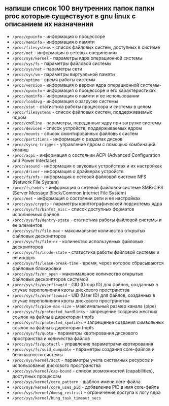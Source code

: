 ## напиши список 100 внутренних папок папки proc которые существуют в gnu linux с описанием их назначения

-   `/proc/cpuinfo` - информация о процессоре
-   `/proc/meminfo` - информация о памяти
-   `/proc/filesystems` - список файловых систем, доступных в системе
-   `/proc/net` - информация о сетевых соединениях
-   `/proc/sys/kernel` - параметры ядра операционной системы
-   `/proc/sys/fs` - параметры файловой системы
-   `/proc/sys/net` - параметры сети
-   `/proc/sys/vm` - параметры виртуальной памяти
-   `/proc/uptime` - время работы системы
-   `/proc/version` - информация о версии ядра операционной системы- `/proc/cpuinfo` - информация о процессоре и его характеристиках
- `/proc/meminfo` - информация о памяти и ее использовании
- `/proc/loadavg` - информация о загрузке системы
- `/proc/stat` - статистика работы процессора и системы в целом
- `/proc/filesystems` - список файловых систем, поддерживаемых ядром
- `/proc/cmdline` - параметры, переданные ядру при загрузке системы
- `/proc/devices` - список устройств, поддерживаемых ядром
- `/proc/mounts` - список смонтированных файловых систем
- `/proc/partitions` - информация о разделах дисков
- `/proc/sysrq-trigger` - управление ядром с помощью комбинаций клавиш
- `/proc/acpi` - информация о состоянии ACPI (Advanced Configuration and Power Interface)
- `/proc/asound` - информация о звуковых устройствах и их настройках
- `/proc/driver` - информация о драйверах устройств
- `/proc/fs/nfs` - информация о сетевой файловой системе NFS (Network File System)
- `/proc/fs/smbfs` - информация о сетевой файловой системе SMB/CIFS (Server Message Block/Common Internet File System)
- `/proc/net` - информация о состоянии сети и ее настройках
- `/proc/sys/crypto` - параметры криптографической подсистемы ядра
- `/proc/sys/fs/binfmt_misc` - список доступных форматов исполняемых файлов
- `/proc/sys/fs/dentry-state` - статистика работы файловой системы и ее элементов
- `/proc/sys/fs/file-max` - максимальное количество открытых файловых дескрипторов
- `/proc/sys/fs/file-nr` - количество используемых файловых дескрипторов
- `/proc/sys/fs/inode-state` - статистика работы файловой системы и ее инодов
- `/proc/sys/fs/lease-break-time` - время, через которое сбрасываются файловые блокировки
- `/proc/sys/fs/nr_open` - максимальное количество открытых файловых дескрипторов системой
- `/proc/sys/fs/overflowgid` - GID (Group ID) для файлов, созданных в случае переполнения квоты дискового пространства
- `/proc/sys/fs/overflowuid` - UID (User ID) для файлов, созданных в случае переполнения квоты дискового пространства
- `/proc/sys/fs/pipe-max-size` - максимальный размер канала (pipe)
- `/proc/sys/fs/protected_hardlinks` - запрещение создания жестких ссылок на файлы в директории tmpfs
- `/proc/sys/fs/protected_symlinks` - запрещение создания символьных ссылок на файлы в директории tmpfs
- `/proc/sys/fs/quota` - параметры квотирования дискового пространства и количества файлов
- `/proc/sys/fs/quotactl` - управление параметрами квотирования
- `/proc/sys/fs/suid_dumpable` - параметры создания core-файлов и безопасности системы
- `/proc/sys/kernel/acct` - параметры учета системных ресурсов и использования дискового пространства
- `/proc/sys/kernel/cap-bound` - список возможностей (capabilities), доступных процессам
- `/proc/sys/kernel/core_pattern` - шаблон имени core-файла
- `/proc/sys/kernel/core_uses_pid` - добавление PID в имя core-файла
- `/proc/sys/kernel/dmesg_restrict` - ограничение доступа к логу ядра
- `/proc/sys/kernel/hung_task_timeout_secs`

